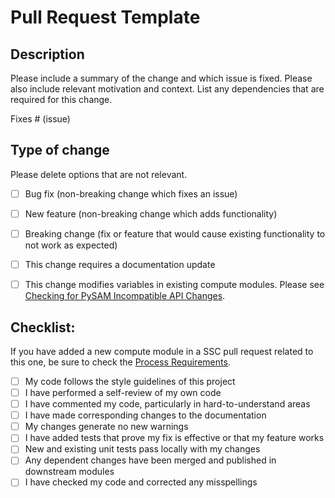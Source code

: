 # Pull Request Template

## Description

Please include a summary of the change and which issue is fixed. Please also include relevant motivation and context. List any dependencies that are required for this change.

Fixes # (issue)

## Type of change

Please delete options that are not relevant.

- [ ] Bug fix (non-breaking change which fixes an issue)
- [ ] New feature (non-breaking change which adds functionality)
- [ ] Breaking change (fix or feature that would cause existing functionality to not work as expected)
- [ ] This change requires a documentation update
- [ ] This change modifies variables in existing compute modules. Please see [Checking for PySAM Incompatible API Changes](https://github.com/NREL/SAM/wiki/Checking-for-PySAM-Incompatible-API-Changes).


## Checklist:

If you have added a new compute module in a SSC pull request related to this one, be sure to check the [Process Requirements](https://github.com/NREL/SAM/wiki/Compute-modules-in-SAM).

- [ ] My code follows the style guidelines of this project
- [ ] I have performed a self-review of my own code
- [ ] I have commented my code, particularly in hard-to-understand areas
- [ ] I have made corresponding changes to the documentation
- [ ] My changes generate no new warnings
- [ ] I have added tests that prove my fix is effective or that my feature works
- [ ] New and existing unit tests pass locally with my changes
- [ ] Any dependent changes have been merged and published in downstream modules
- [ ] I have checked my code and corrected any misspellings
